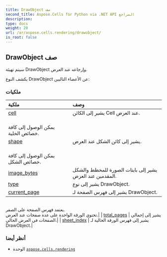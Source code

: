```yaml
---
title: DrawObject صف
second_title: Aspose.Cells for Python via .NET API المراجع
description:
type: docs
weight: 20
url: /ar/aspose.cells.rendering/drawobject/
is_root: false
---
```

##  DrawObject صف
سيتم تهيئة DrawObject وإرجاعه عند العرض.



يكشف النوع DrawObject عن الأعضاء التاليين:

###  ملكيات
| ملكية| وصف|
| :- | :- |
| [cell](/cells/python-net/ar/aspose.cells.rendering/drawobject/cell) | يشير إلى الكائن Cell عند العرض.<br/> يمكن الوصول إلى كافة خصائص الخلية.|
| [shape](/cells/python-net/ar/aspose.cells.rendering/drawobject/shape) | يشير إلى كائن الشكل عند العرض.<br/> يمكن الوصول إلى كافة خصائص الشكل.|
| [image_bytes](/cells/python-net/ar/aspose.cells.rendering/drawobject/image_bytes) | يشير إلى بايتات الصورة للمخطط والشكل المقدمين عند العرض.|
| [type](/cells/python-net/ar/aspose.cells.rendering/drawobject/type) | يشير إلى نوع DrawObject.|
| [current_page](/cells/python-net/ar/aspose.cells.rendering/drawobject/current_page) | يشير إلى فهرس الصفحة لـ DrawObject.<br/>يعتمد فهرس الصفحة على الصفر.<br/> تحتوي الورقة الواحدة على عدة صفحات عند العرض.|
| [total_pages](/cells/python-net/ar/aspose.cells.rendering/drawobject/total_pages) | يشير إلى إجمالي الصفحات في العرض الحالي.|
| [sheet_index](/cells/python-net/ar/aspose.cells.rendering/drawobject/sheet_index) | يشير إلى فهرس الورقة الحالية لـ DrawObject.|



###  أنظر أيضا
* الوحدة [`aspose.cells.rendering`](..)
